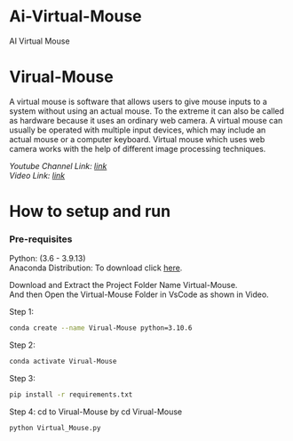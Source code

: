 # Ai-Virtual-Mouse
AI Virtual Mouse

# Virual-Mouse

A virtual mouse is software that allows users to give mouse inputs to a
system without using an actual mouse. To the extreme it can also be called
as hardware because it uses an ordinary web camera. A virtual mouse can
usually be operated with multiple input devices, which may include an
actual mouse or a computer keyboard. Virtual mouse which uses web
camera works with the help of different image processing techniques.


 _Youtube Channel Link: [link](https://www.youtube.com/@asiddaualalkuffar2494)_<br>
 _Video Link: [link]()_


# How to setup and run

  ### Pre-requisites
  
  Python: (3.6 - 3.9.13)<br>
  Anaconda Distribution: To download click [here](https://www.anaconda.com/products/individual).
  
  Download and Extract the Project Folder Name Virtual-Mouse.<br>
  And then Open the Virtual-Mouse Folder in VsCode as shown in Video.
  
  Step 1: 
  ```bash
  conda create --name Virual-Mouse python=3.10.6
  ```
  
  Step 2:
  ```bash
  conda activate Virual-Mouse
  ```
  
  Step 3:  
  ```bash
  pip install -r requirements.txt
  ```
  
  Step 4:
  cd to Virual-Mouse by cd Virual-Mouse
  ```bash 
  python Virtual_Mouse.py
  ```
